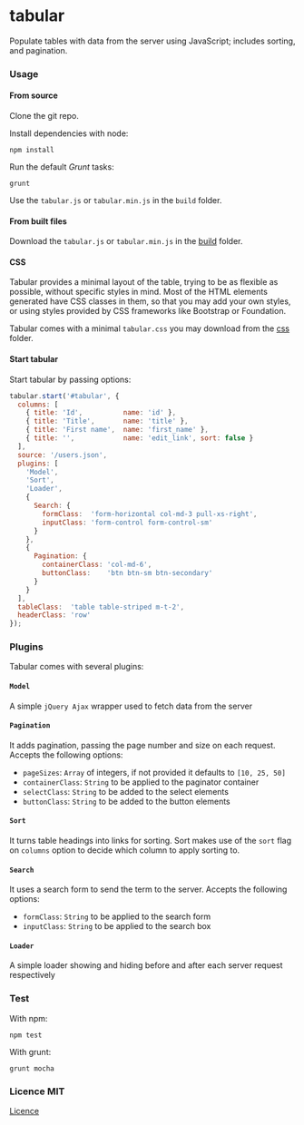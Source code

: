 tabular
=======

Populate tables with data from the server using JavaScript; includes sorting, and pagination.


### Usage

#### From source

Clone the git repo.

Install dependencies with node:

```shell
npm install
```

Run the default *Grunt* tasks:

```shell
grunt
```

Use the `tabular.js` or `tabular.min.js` in the `build` folder.

#### From built files

Download the `tabular.js` or `tabular.min.js` in the [build](https://github.com/lugolabs/tabular/tree/master/build) folder.

#### CSS

Tabular provides a minimal layout of the table, trying to be as flexible as possible, without specific styles in mind. Most of the HTML elements generated have CSS classes in them, so that you may add your own styles, or using styles provided by CSS frameworks like Bootstrap or Foundation.

Tabular comes with a minimal `tabular.css` you may download from the [css](https://github.com/lugolabs/tabular/tree/master/css) folder.

#### Start tabular

Start tabular by passing options:

```javascript
tabular.start('#tabular', {
  columns: [
    { title: 'Id',          name: 'id' },
    { title: 'Title',       name: 'title' },
    { title: 'First name',  name: 'first_name' },
    { title: '',            name: 'edit_link', sort: false }
  ],
  source: '/users.json',
  plugins: [
    'Model',
    'Sort',
    'Loader',
    {
      Search: {
        formClass:  'form-horizontal col-md-3 pull-xs-right',
        inputClass: 'form-control form-control-sm'
      }
    },
    {
      Pagination: {
        containerClass: 'col-md-6',
        buttonClass:    'btn btn-sm btn-secondary'
      }
    }
  ],
  tableClass:  'table table-striped m-t-2',
  headerClass: 'row'
});
```




### Plugins

Tabular comes with several plugins:

#### `Model`

A simple `jQuery Ajax` wrapper used to fetch data from the server

#### `Pagination`

It adds pagination, passing the page number and size on each request. Accepts the following options:

- `pageSizes`:      `Array` of integers, if not provided it defaults to `[10, 25, 50]`
- `containerClass`: `String` to be applied to the paginator container
- `selectClass`:    `String` to be added to the select elements
- `buttonClass`:    `String` to be added to the button elements

#### `Sort`

It turns table headings into links for sorting. Sort makes use of the `sort` flag on `columns` option to decide which column to apply sorting to.

#### `Search`

It uses a search form to send the term to the server. Accepts the following options:

- `formClass`: `String` to be applied to the search form
- `inputClass`: `String` to be applied to the search box

#### `Loader`

A simple loader showing and hiding before and after each server request respectively


### Test

With npm:

```shell
npm test
```

With grunt:

```shell
grunt mocha
```

### Licence MIT
[Licence](LICENCE-MIT)

